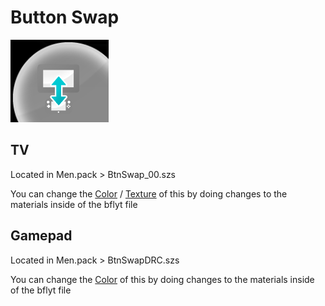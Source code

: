 # Button Swap

![image](imgs/swap/swapg.png)

## TV

Located in Men.pack > BtnSwap_00.szs

You can change the [Color](../general/colors.md) / [Texture](../general/textures.md) of this by doing changes to the materials inside of the bflyt file 

## Gamepad

Located in Men.pack > BtnSwapDRC.szs

You can change the [Color](../general/colors.md) of this by doing changes to the materials inside of the bflyt file